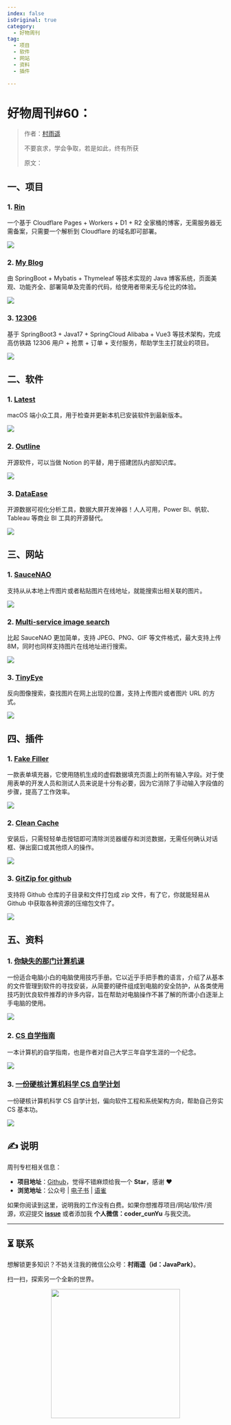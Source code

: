 ```yaml
---
index: false
isOriginal: true
category:
  - 好物周刊
tag:
  - 项目
  - 软件
  - 网站
  - 资料
  - 插件

---
```


# 好物周刊#60：

> 作者：[村雨遥](https://github.com/cunyu1943)
> 
> 不要哀求，学会争取，若是如此，终有所获
> 
> 原文：

## 一、项目

### 1. [Rin](https://github.com/OXeu/Rin)

一个基于 Cloudflare Pages + Workers + D1 + R2 全家桶的博客，无需服务器无需备案，只需要一个解析到 Cloudflare 的域名即可部署。

![](assets/0608-0614/1718063958866-1f8fa561-7e29-45d2-8fb3-078cbaa6c8aa.webp)

### 2. [My Blog](https://github.com/ZHENFENG13/My-Blog)

由 SpringBoot + Mybatis + Thymeleaf 等技术实现的 Java 博客系统，页面美观、功能齐全、部署简单及完善的代码，给使用者带来无与伦比的体验。

![](assets/0608-0614/1718236636310-95986345-f7de-427b-ba7d-1126b39eb1f5.webp)

### 3. [12306](https://gitee.com/nageoffer/12306)

基于 SpringBoot3 + Java17 + SpringCloud Alibaba + Vue3 等技术架构，完成高仿铁路 12306 用户 + 抢票 + 订单 + 支付服务，帮助学生主打就业的项目。

![](assets/0608-0614/1718236731122-bd2a83e0-d80d-492e-b2fb-4262efb9058d.webp)

## 二、软件

### 1. [Latest](https://github.com/mangerlahn/Latest)

macOS 端小众工具，用于检查并更新本机已安装软件到最新版本。

![](assets/0608-0614/1718063984133-9b0f0c3c-26cb-4d6f-9024-a9d6e4b7afc1.webp)

### 2. [Outline](https://github.com/outline/outline)

开源软件，可以当做 Notion 的平替，用于搭建团队内部知识库。

![](assets/0608-0614/1718064007704-ebe722a2-feef-4e68-8010-63b06500ebab.webp)

### 3. [DataEase](https://github.com/dataease/dataease)

开源数据可视化分析工具，数据大屏开发神器！人人可用，Power BI、帆软、Tableau 等商业 BI 工具的开源替代。

![](assets/0608-0614/1718064156877-64e8cf9b-0b14-47ce-86dc-888ace4f4d19.webp)

## 三、网站

### 1. [SauceNAO](https://saucenao.com/)

支持从从本地上传图片或者粘贴图片在线地址，就能搜索出相关联的图片。

![](assets/0608-0614/1718150959032-65537db0-7149-4ec2-bf16-dc20ce7f9853.webp)

### 2. [Multi-service image search](https://iqdb.org/)

比起 SauceNAO 更加简单，支持 JPEG、PNG、GIF 等文件格式，最大支持上传 8M，同时也同样支持图片在线地址进行搜索。

![](assets/0608-0614/1718151046634-1df72229-ad6f-4147-bb42-a64bb7e0a50e.webp)

### 3. [TinyEye](https://tineye.com/)

反向图像搜索，查找图片在网上出现的位置，支持上传图片或者图片 URL 的方式。

![](assets/0608-0614/1718151206082-bc4ccda9-155f-417e-a241-bc16a49a1f5b.webp)

## 四、插件

### 1. [Fake Filler](https://chromewebstore.google.com/detail/fake-filler/bnjjngeaknajbdcgpfkgnonkmififhfo)

一款表单填充器，它使用随机生成的虚假数据填充页面上的所有输入字段。对于使用表单的开发人员和测试人员来说是十分有必要，因为它消除了手动输入字段值的步骤，提高了工作效率。

![](assets/0608-0614/1718150649718-bdc6458b-fcfd-4b83-8f71-0159864f47e0.webp)

### 2. [Clean Cache](https://chromewebstore.google.com/detail/clear-cache/cppjkneekbjaeellbfkmgnhonkkjfpdn)

安装后，只需轻轻单击按钮即可清除浏览器缓存和浏览数据，无需任何确认对话框、弹出窗口或其他烦人的操作。

![](assets/0608-0614/1718150716006-638ac2c8-9829-46c1-b111-9d625679dbfa.webp)

### 3. [GitZip for github](https://chromewebstore.google.com/detail/gitzip-for-github/ffabmkklhbepgcgfonabamgnfafbdlkn)

支持将 Github 仓库的子目录和文件打包成 zip 文件，有了它，你就能轻易从 Github 中获取各种资源的压缩包文件了。

![](assets/0608-0614/1718150824553-586ef086-2f4a-4751-91af-9b2f60e601ff.webp)

## 五、资料

### 1. [你缺失的那门计算机课](https://github.com/criwits/missing-web/)

一份适合电脑小白的电脑使用技巧手册。它以近乎手把手教的语言，介绍了从基本的文件管理到软件的寻找安装，从简要的硬件组成到电脑的安全防护，从各类使用技巧到优良软件推荐的许多内容，旨在帮助对电脑操作不甚了解的所谓小白逐渐上手电脑的使用。

![](assets/0608-0614/1718064185007-556e6ca7-0b55-4f44-8b1f-40857f9d4880.webp)

### 2. [CS 自学指南](https://github.com/PKUFlyingPig/cs-self-learning)

一本计算机的自学指南，也是作者对自己大学三年自学生涯的一个纪念。

![](assets/0608-0614/1718064195511-f8dbe3e5-9c73-447c-8d71-775a97f6cee9.webp)

### 3. [一份硬核计算机科学 CS 自学计划](https://github.com/spring2go/cs_study_plan)

一份硬核计算机科学 CS 自学计划，偏向软件工程和系统架构方向，帮助自己夯实 CS 基本功。

![](assets/0608-0614/1718064207882-807d5c94-0bfc-4268-a06d-f20b4638a0c3.webp)

## ✍️ 说明

周刊专栏相关信息：

- **项目地址**：[Github](https://github.com/cunyu1943/weekly)，觉得不错麻烦给我一个 **Star**，感谢 ❤️
- **浏览地址**：公众号 | [电子书](https://cunyu1943.github.io/weekly) | [语雀](https://yuque.com/cunyu1943/weekly)

如果你阅读到这里，说明我的工作没有白费。如果你想推荐项目/网站/软件/资源，欢迎提交 **[issue](https://github.com/cunyu1943/weekly/issues)** 或者添加我 **个人微信：coder_cunYu** 与我交流。

---

## ⏳ 联系

想解锁更多知识？不妨关注我的微信公众号：**村雨遥（id：JavaPark）**。

扫一扫，探索另一个全新的世界。

<center>
<img src="/contact/contact.png" width="300">
</center>


